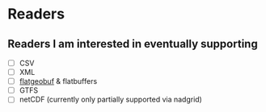 # Readers

## Readers I am interested in eventually supporting

- [ ] CSV
- [ ] XML
- [ ] [flatgeobuf](https://flatgeobuf.org/) & flatbuffers
- [ ] GTFS
- [ ] netCDF (currently only partially supported via nadgrid)
